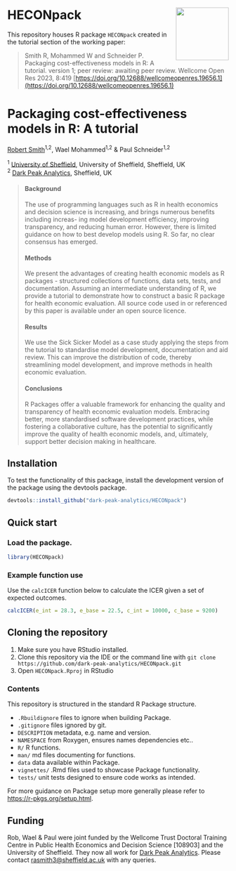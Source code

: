 # HECONpack <img src="https://user-images.githubusercontent.com/41961614/231161592-ef708d04-cc3f-4bec-95a4-70d0635c166c.png" align="right" width="120" />

This repository houses R package `HECONpack` created in the tutorial section of the working paper:

> Smith R, Mohammed W and Schneider P. Packaging cost-effectiveness models in R: A tutorial. version 1; peer review: awaiting peer review. Wellcome Open Res 2023, 8:419 [https://doi.org/10.12688/wellcomeopenres.19656.1](https://doi.org/10.12688/wellcomeopenres.19656.1)


# **Packaging cost-effectiveness models in R: A tutorial**

[Robert Smith](https://www.linkedin.com/in/robert-smith-53b28438)<sup>1,2</sup>, Wael Mohammed<sup>1,2</sup> & Paul Schneider<sup>1,2</sup>

<sup>1</sup> [University of Sheffield](https://www.sheffield.ac.uk/scharr), University of Sheffield, Sheffield, UK   
<sup>2</sup> [Dark Peak Analytics](https://darkpeakanalytics.com/), Sheffield, UK

>#### **Background**
>
>The use of programming languages such as R in health economics and decision science is increasing, and brings numerous benefits including increas- ing model development efficiency, improving transparency, and reducing human error. However, there is limited guidance on how to best develop models using R. So far, no clear consensus has emerged.
>
>#### **Methods**
>
>We present the advantages of creating health economic models as R packages - structured collections of functions, data sets, tests, and documentation. Assuming an intermediate understanding of R, we provide a tutorial to demonstrate how to construct a basic R package for health economic evaluation. All source code used in or referenced by this paper is available under an open source licence.
>
>#### **Results**
>
>We use the Sick Sicker Model as a case study applying the steps from the tutorial to standardise model development, documentation and aid review. This can improve the distribution of code, thereby streamlining model development, and improve methods in health economic evaluation.
>
>#### **Conclusions**
>
>R Packages offer a valuable framework for enhancing the quality and transparency of health economic evaluation models. Embracing better, more standardised software development practices, while fostering a collaborative culture, has the potential to significantly improve the quality of health economic models, and, ultimately, support better decision making in healthcare.

## Installation

To test the functionality of this package, install the development version of the package using the devtools package.

``` r
devtools::install_github("dark-peak-analytics/HECONpack")
```

## Quick start

### Load the package.

``` r
library(HECONpack)
```

### Example function use

Use the `calcICER` function below to calculate the ICER given a set of expected outcomes.

``` r
calcICER(e_int = 28.3, e_base = 22.5, c_int = 10000, c_base = 9200)
```

## Cloning the repository

1. Make sure you have RStudio installed.
2. Clone this repository via the IDE or the command line with `git clone https://github.com/dark-peak-analytics/HECONpack.git`
3. Open `HECONpack.Rproj` in RStudio

### Contents

This repository is structured in the standard R Package structure.

- `.Rbuildignore` files to ignore when building Package.
- `.gitignore` files ignored by git.
- `DESCRIPTION` metadata, e.g. name and version.
- `NAMESPACE` from Roxygen, ensures names dependencies etc..
- `R/` R functions.
- `man/` md files documenting for functions.
- `data` data available within Package.
- `vignettes/` .Rmd files used to showcase Package functionality.
- `tests/` unit tests designed to ensure code works as intended.

For more guidance on Package setup more generally please refer to <https://r-pkgs.org/setup.html>.

## Funding
Rob, Wael & Paul were joint funded by the Wellcome Trust Doctoral Training Centre in Public Health Economics and Decision Science [108903] and the University of Sheffield. They now all work for [Dark Peak Analytics](https://www.darkpeakanalytics.com). Please contact <rasmith3@sheffield.ac.uk> with any queries.
